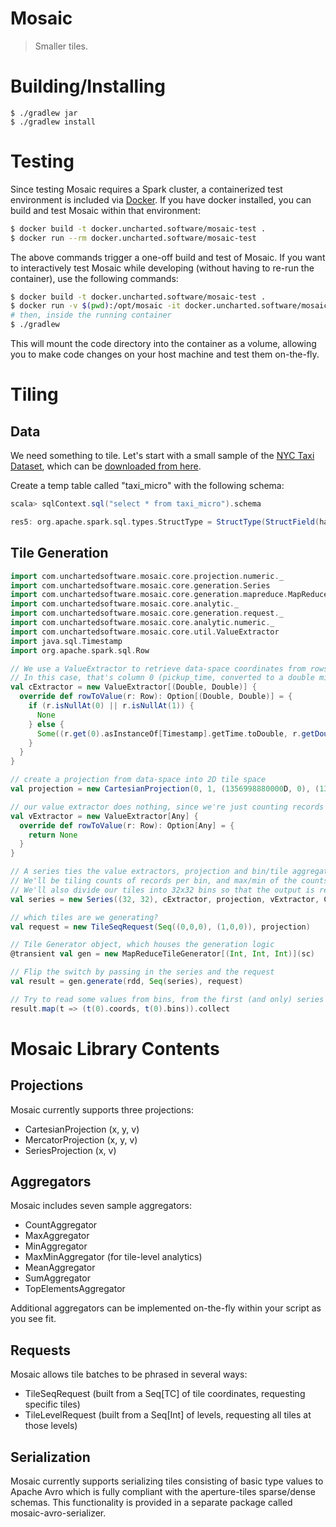 # Mosaic
> Smaller tiles.

# Building/Installing

```
$ ./gradlew jar
$ ./gradlew install
```

# Testing

Since testing Mosaic requires a Spark cluster, a containerized test environment is included via [Docker](https://www.docker.com/). If you have docker installed, you can build and test Mosaic within that environment:

```bash
$ docker build -t docker.uncharted.software/mosaic-test .
$ docker run --rm docker.uncharted.software/mosaic-test
```

The above commands trigger a one-off build and test of Mosaic. If you want to interactively test Mosaic while developing (without having to re-run the container), use the following commands:

```bash
$ docker build -t docker.uncharted.software/mosaic-test .
$ docker run -v $(pwd):/opt/mosaic -it docker.uncharted.software/mosaic-test bash
# then, inside the running container
$ ./gradlew
```

This will mount the code directory into the container as a volume, allowing you to make code changes on your host machine and test them on-the-fly.

# Tiling

## Data

We need something to tile. Let's start with a small sample of the [NYC Taxi Dataset](http://www.andresmh.com/nyctaxitrips/), which can be [downloaded from here](http://assets.oculusinfo.com/pantera/taxi_micro.csv).

Create a temp table called "taxi_micro" with the following schema:

```scala
scala> sqlContext.sql("select * from taxi_micro").schema

res5: org.apache.spark.sql.types.StructType = StructType(StructField(hack,StringType,true), StructField(license,StringType,true), StructField(code,StringType,true), StructField(flag,IntegerType,true), StructField(type,StringType,true), StructField(pickup_time,TimestampType,true), StructField(dropoff_time,TimestampType,true), StructField(passengers,IntegerType,true), StructField(duration,IntegerType,true), StructField(distance,DoubleType,true), StructField(pickup_lon,DoubleType,true), StructField(pickup_lat,DoubleType,true), StructField(dropoff_lon,DoubleType,true), StructField(dropoff_lat,DoubleType,true))
```

## Tile Generation

```scala
import com.unchartedsoftware.mosaic.core.projection.numeric._
import com.unchartedsoftware.mosaic.core.generation.Series
import com.unchartedsoftware.mosaic.core.generation.mapreduce.MapReduceTileGenerator
import com.unchartedsoftware.mosaic.core.analytic._
import com.unchartedsoftware.mosaic.core.generation.request._
import com.unchartedsoftware.mosaic.core.analytic.numeric._
import com.unchartedsoftware.mosaic.core.util.ValueExtractor
import java.sql.Timestamp
import org.apache.spark.sql.Row

// We use a ValueExtractor to retrieve data-space coordinates from rows
// In this case, that's column 0 (pickup_time, converted to a double millisecond value) and column 1 (distance)
val cExtractor = new ValueExtractor[(Double, Double)] {
  override def rowToValue(r: Row): Option[(Double, Double)] = {
    if (r.isNullAt(0) || r.isNullAt(1)) {
      None
    } else {
      Some((r.get(0).asInstanceOf[Timestamp].getTime.toDouble, r.getDouble(1)))
    }
  }
}

// create a projection from data-space into 2D tile space
val projection = new CartesianProjection(0, 1, (1356998880000D, 0), (1358725677000D, 95.85D))

// our value extractor does nothing, since we're just counting records
val vExtractor = new ValueExtractor[Any] {
  override def rowToValue(r: Row): Option[Any] = {
    return None
  }
}

// A series ties the value extractors, projection and bin/tile aggregators together.
// We'll be tiling counts of records per bin, and max/min of the counts per tile
// We'll also divide our tiles into 32x32 bins so that the output is readable.
val series = new Series((32, 32), cExtractor, projection, vExtractor, CountAggregator, MaxMinAggregator)

// which tiles are we generating?
val request = new TileSeqRequest(Seq((0,0,0), (1,0,0)), projection)

// Tile Generator object, which houses the generation logic
@transient val gen = new MapReduceTileGenerator[(Int, Int, Int)](sc)

// Flip the switch by passing in the series and the request
val result = gen.generate(rdd, Seq(series), request)

// Try to read some values from bins, from the first (and only) series
result.map(t => (t(0).coords, t(0).bins)).collect
```

# Mosaic Library Contents

## Projections

Mosaic currently supports three projections:
 * CartesianProjection (x, y, v)
 * MercatorProjection (x, y, v)
 * SeriesProjection (x, v)

## Aggregators

Mosaic includes seven sample aggregators:

 * CountAggregator
 * MaxAggregator
 * MinAggregator
 * MaxMinAggregator (for tile-level analytics)
 * MeanAggregator
 * SumAggregator
 * TopElementsAggregator

Additional aggregators can be implemented on-the-fly within your script as you see fit.

## Requests

Mosaic allows tile batches to be phrased in several ways:

 * TileSeqRequest (built from a Seq[TC] of tile coordinates, requesting specific tiles)
 * TileLevelRequest (built from a Seq[Int] of levels, requesting all tiles at those levels)

## Serialization

Mosaic currently supports serializing tiles consisting of basic type values to Apache Avro which is fully compliant with the aperture-tiles sparse/dense schemas. This functionality is provided in a separate package called mosaic-avro-serializer.
